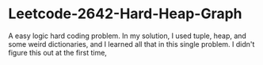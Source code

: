 # Leetcode-2642-Hard-Heap-Graph
A easy logic hard coding problem. In my solution, I used tuple, heap, and some weird dictionaries, and I learned all that in this single problem. I didn't figure this out at the first time, 
